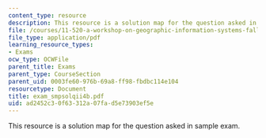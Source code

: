 ```yaml
---
content_type: resource
description: This resource is a solution map for the question asked in sample exam.
file: /courses/11-520-a-workshop-on-geographic-information-systems-fall-2005/ad2452c30f63312a07fad5e73903ef5e_exam_smpsolqii4b.pdf
file_type: application/pdf
learning_resource_types:
- Exams
ocw_type: OCWFile
parent_title: Exams
parent_type: CourseSection
parent_uid: 0003fe60-976b-69a8-ff98-fbdbc114e104
resourcetype: Document
title: exam_smpsolqii4b.pdf
uid: ad2452c3-0f63-312a-07fa-d5e73903ef5e
---
```

This resource is a solution map for the question asked in sample exam.

